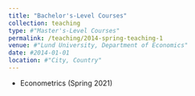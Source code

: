 ```yaml
---
title: "Bachelor's-Level Courses"
collection: teaching
type: #"Master's-Level Courses"
permalink: /teaching/2014-spring-teaching-1
venue: #"Lund University, Department of Economics"
date: #2014-01-01
location: #"City, Country"
---
```

* Econometrics (Spring 2021) 

  
